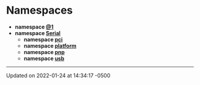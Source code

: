 # Namespaces



* **namespace [@1](namespace_0d1/)** 
* **namespace [Serial](namespace_serial/)** 
    * **namespace [pci](namespace_serial_1_1pci/)** 
    * **namespace [platform](namespace_serial_1_1platform/)** 
    * **namespace [pnp](namespace_serial_1_1pnp/)** 
    * **namespace [usb](namespace_serial_1_1usb/)** 



-------------------------------

Updated on 2022-01-24 at 14:34:17 -0500
